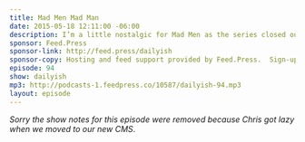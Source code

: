 ```yaml
---
title: Mad Men Mad Man
date: 2015-05-18 12:11:00 -06:00
description: I’m a little nostalgic for Mad Men as the series closed out with a great finale last night.
sponsor: Feed.Press
sponsor-link: http://feed.press/dailyish
sponsor-copy: Hosting and feed support provided by Feed.Press.  Sign-up today and try FeedPress on a 14 day trial (no contracts or commitments). Use promo code "dailyish" during checkout to get 10% off your first year.
episode: 94
show: dailyish
mp3: http://podcasts-1.feedpress.co/10587/dailyish-94.mp3
layout: episode
---
```


<em>Sorry the show notes for this episode were removed because Chris got lazy when we moved to our new CMS</em>.
